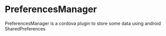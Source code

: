 # PreferencesManager
PreferencesManager is a cordova plugin to store some data using android SharedPreferences
